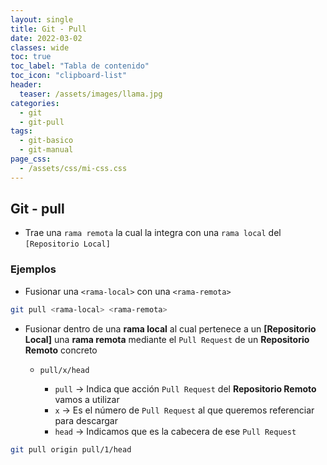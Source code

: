 ```yaml
---
layout: single
title: Git - Pull
date: 2022-03-02
classes: wide
toc: true
toc_label: "Tabla de contenido"
toc_icon: "clipboard-list"
header:
  teaser: /assets/images/llama.jpg
categories:
  - git
  - git-pull
tags:
  - git-basico
  - git-manual
page_css: 
  - /assets/css/mi-css.css
---
```


## Git - pull

* Trae una ``rama remota`` la cual la integra con una ``rama local`` del ``[Repositorio Local]``

### Ejemplos

* Fusionar una ``<rama-local>`` con una ``<rama-remota>``

```bash
git pull <rama-local> <rama-remota>
```

* Fusionar dentro de una **rama local** al cual pertenece a un **[Repositorio Local]** una **rama remota** mediante el ``Pull Request`` de un **Repositorio Remoto** concreto
  
  * ``pull/x/head``

    * ``pull`` → Indica que acción ``Pull Request`` del **Repositorio Remoto** vamos a utilizar
    * ``x`` → Es el número de ``Pull Request`` al que queremos referenciar para descargar
    * ``head`` → Indicamos que es la cabecera de ese ``Pull Request``

```bash
git pull origin pull/1/head
```
